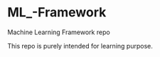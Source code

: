 # ML_-Framework
Machine Learning Framework repo

This repo is purely intended for learning purpose.
